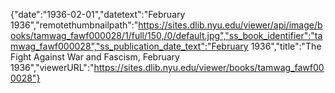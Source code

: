 {"date":"1936-02-01","datetext":"February 1936","remotethumbnailpath":"https://sites.dlib.nyu.edu/viewer/api/image/books/tamwag_fawf000028/1/full/150,/0/default.jpg","ss_book_identifier":"tamwag_fawf000028","ss_publication_date_text":"February 1936","title":"The Fight Against War and Fascism, February 1936","viewerURL":"https://sites.dlib.nyu.edu/viewer/books/tamwag_fawf000028"}